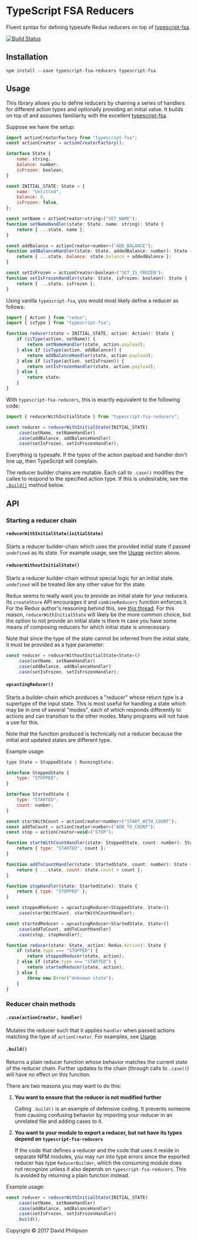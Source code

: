 # TypeScript FSA Reducers

Fluent syntax for defining typesafe Redux reducers on top of [typescript-fsa](https://github.com/aikoven/typescript-fsa).

[![Build Status](https://travis-ci.org/dphilipson/typescript-fsa-reducers.svg?branch=master)](https://travis-ci.org/dphilipson/typescript-fsa-reducers)

## Installation

```
npm install --save typescript-fsa-reducers typescript-fsa
```

## Usage

This library allows you to define reducers by chaining a series of handlers for different action
types and optionally providing an initial value. It builds on top of and assumes familiarity with
the excellent [typescript-fsa](https://github.com/aikoven/typescript-fsa).

Suppose we have the setup:
``` javascript
import actionCreatorFactory from "typescript-fsa";
const actionCreator = actionCreatorFactory();

interface State {
    name: string;
    balance: number;
    isFrozen: boolean;
}

const INITIAL_STATE: State = {
    name: "Untitled",
    balance: 0,
    isFrozen: false,
};

const setName = actionCreator<string>("SET_NAME");
function setNameHandler(state: State, name: string): State {
    return { ...state, name };
}

const addBalance = actionCreator<number>("ADD_BALANCE");
function addBalanceHandler(state: State, addedBalance: number): State {
    return { ...state, balance: state.balance + addedBalance };
}

const setIsFrozen = actionCreator<boolean>("SET_IS_FROZEN");
function setIsFrozenHandler(state: State, isFrozen: boolean): State {
    return { ...state, isFrozen };
}
```
Using vanilla `typescript-fsa`, you would most likely define a reducer as follows:
``` javascript
import { Action } from "redux";
import { isType } from "typescript-fsa";

function reducer(state = INITIAL_STATE, action: Action): State {
    if (isType(action, setName)) {
        return setNameHandler(state, action.payload);
    } else if (isType(action, addBalance)) {
        return addBalanceHandler(state, action.payload);
    } else if (isType(action, setIsFrozen)) {
        return setIsFrozenHandler(state, action.payload);
    } else {
        return state;
    }
}
```
With `typescript-fsa-reducers`, this is exactly equivalent to the following code:
``` javascript
import { reducerWithInitialState } from "typescript-fsa-reducers";

const reducer = reducerWithInitialState(INITIAL_STATE)
    .case(setName, setNameHandler)
    .case(addBalance, addBalanceHandler)
    .case(setIsFrozen, setIsFrozenHandler);
```
Everything is typesafe. If the types of the action payload and handler don't line up, then
TypeScript will complain.

The reducer builder chains are mutable. Each call to `.case()` modifies the callee to respond to the
specified action type. If this is undesirable, see the [`.build()`](#build) method below.

## API

### Starting a reducer chain

#### `reducerWithInitialState(initialState)`

Starts a reducer builder-chain which uses the provided initial state if passed `undefined` as its
state. For example usage, see the [Usage](#usage) section above.

#### `reducerWithoutInitialState()`

Starts a reducer builder-chain without special logic for an initial state. `undefined` will be
treated like any other value for the state.

Redux seems to really want you to provide an initial state for your reducers. Its `createStore` API
encourages it and `combineReducers` function enforces it. For the Redux author's reasoning behind
this, see [this thread](https://github.com/reactjs/redux/issues/514). For this reason,
`reducerWithInitialState` will likely be the more common choice, but the option to not provide an
initial state is there in case you have some means of composing reducers for which initial state is
unnecessary.

Note that since the type of the state cannot be inferred from the initial state, it must be provided
as a type parameter:
``` javascript
const reducer = reducerWithoutInitialState<State>()
    .case(setName, setNameHandler)
    .case(addBalance, addBalanceHandler)
    .case(setIsFrozen, setIsFrozenHandler);
```

#### `upcastingReducer()`

Starts a builder-chain which produces a "reducer" whose return type is a supertype of the input
state. This is most useful for handling a state which may be in one of several "modes", each of
which responds differently to actions and can transition to the other modes. Many programs will
not have a use for this.

Note that the function produced is technically not a reducer because the initial and updated
states are different type.

Example usage:
``` javascript
type State = StoppedState | RunningState;

interface StoppedState {
    type: "STOPPED";
}

interface StartedState {
    type: "STARTED";
    count: number;
}

const startWithCount = actionCreator<number>("START_WITH_COUNT");
const addToCount = actionCreator<number>("ADD_TO_COUNT");
const stop = actionCreator<void>("STOP");

function startWithCountHandler(state: StoppedState, count: number): State {
    return { type: "STARTED", count };
}

function addToCountHandler(state: StartedState, count: number): State {
    return { ...state, count: state.count + count };
}

function stopHandler(state: StartedState): State {
    return { type: "STOPPED" };
}

const stoppedReducer = upcastingReducer<StoppedState, State>()
    .case(startWithCount, startWithCountHandler);

const startedReducer = upcastingReducer<StartedState, State>()
    .case(addToCount, addToCountHandler)
    .case(stop, stopHandler);

function reducer(state: State, action: Redux.Action): State {
    if (state.type === "STOPPED") {
        return stoppedReducer(state, action);
    } else if (state.type === "STARTED") {
        return startedReducer(state, action);
    } else {
        throw new Error("Unknown state");
    }
}
```

### Reducer chain methods

#### `.case(actionCreator, handler)`

Mutates the reducer such that it applies `handler` when passed actions matching the type of
`actionCreator`. For examples, see [Usage](#usage).

#### `.build()`

Returns a plain reducer function whose behavior matches the current state of the reducer chain.
Further updates to the chain (through calls to `.case()`) will have no effect on this function.

There are two reasons you may want to do this:

1.  **You want to ensure that the reducer is not modified further**

    Calling `.build()` is an example of defensive coding. It prevents someone from causing confusing
    behavior by importing your reducer in an unrelated file and adding cases to it.

2.  **You want to your module to export a reducer, but not have its types depend on
    `typescript-fsa-reducers`**

    If the code that defines a reducer and the code that uses it reside in separate NPM modules, you
    may run into type errors since the exported reducer has type `ReducerBuilder`, which the
    consuming module does not recognize unless it also depends on `typescript-fsa-reducers`. This is
    avoided by returning a plain function instead.

Example usage:

``` javascript
const reducer = reducerWithInitialState(INITIAL_STATE)
    .case(setName, setNameHandler)
    .case(addBalance, addBalanceHandler)
    .case(setIsFrozen, setIsFrozenHandler)
    .build();
```

Copyright © 2017 David Philipson
